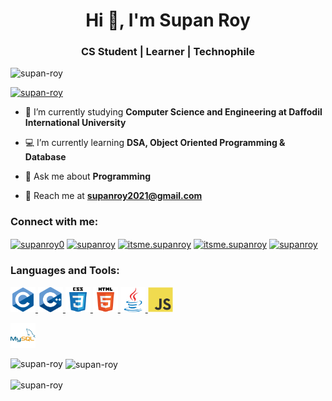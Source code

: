 <h1 align="center">Hi 👋, I'm Supan Roy</h1>
<h3 align="center">CS Student | Learner | Technophile</h3>

<p align="left"> <img src="https://komarev.com/ghpvc/?username=supan-roy&label=Profile%20views&color=0e75b6&style=flat" alt="supan-roy" /> </p>

<p align="left"> <a href="https://github.com/ryo-ma/github-profile-trophy"><img src="https://github-profile-trophy.vercel.app/?username=supan-roy" alt="supan-roy" /></a> </p>

- 🏫 I’m currently studying **Computer Science and Engineering at Daffodil International University**

- 💻 I’m currently learning **DSA, Object Oriented Programming & Database**

- 💬 Ask me about **Programming**

- 📧 Reach me at **supanroy2021@gmail.com**

<h3 align="left">Connect with me:</h3>
<p align="left">
<a href="https://twitter.com/supanroy0" target="blank"><img align="center" src="https://img.freepik.com/free-vector/new-2023-twitter-logo-x-icon-design_1017-45418.jpg?t=st=1737613913~exp=1737617513~hmac=f1ce63837d23d63e238142a0bea5ddff40baf822fab887dfc5533fbbfa94a253&w=740" alt="supanroy0" height="30" width="30" /></a>
<a href="https://linkedin.com/in/supanroy" target="blank"><img align="center" src="https://raw.githubusercontent.com/rahuldkjain/github-profile-readme-generator/master/src/images/icons/Social/linked-in-alt.svg" alt="supanroy" height="30" width="40" /></a>
<a href="https://facebook.com/supan.being.roy" target="blank"><img align="center" src="https://raw.githubusercontent.com/rahuldkjain/github-profile-readme-generator/master/src/images/icons/Social/facebook.svg" alt="itsme.supanroy" height="30" width="40" /></a>
<a href="https://instagram.com/supan.being.roy" target="blank"><img align="center" src="https://raw.githubusercontent.com/rahuldkjain/github-profile-readme-generator/master/src/images/icons/Social/instagram.svg" alt="itsme.supanroy" height="30" width="40" /></a>
<!-- <a href="https://www.hackerrank.com/supanroy" target="blank"><img align="center" src="https://raw.githubusercontent.com/rahuldkjain/github-profile-readme-generator/master/src/images/icons/Social/hackerrank.svg" alt="supanroy" height="30" width="40" /></a> -->
<a href="https://codeforces.com/profile/supanroy" target="blank"><img align="center" src="https://raw.githubusercontent.com/rahuldkjain/github-profile-readme-generator/master/src/images/icons/Social/codeforces.svg" alt="supanroy" height="30" width="40" /></a>
<!-- <a href="https://www.leetcode.com/supanroy" target="blank"><img align="center" src="https://raw.githubusercontent.com/rahuldkjain/github-profile-readme-generator/master/src/images/icons/Social/leet-code.svg" alt="supanroy" height="30" width="40" /></a> -->
</p>

<h3 align="left">Languages and Tools:</h3>
<p align="left"> <a href="https://www.cprogramming.com/" target="_blank" rel="noreferrer"> <img src="https://raw.githubusercontent.com/devicons/devicon/master/icons/c/c-original.svg" alt="c" width="40" height="40"/> </a> <a href="https://www.w3schools.com/cpp/" target="_blank" rel="noreferrer"> <img src="https://raw.githubusercontent.com/devicons/devicon/master/icons/cplusplus/cplusplus-original.svg" alt="cplusplus" width="40" height="40"/> </a> <a href="https://www.w3schools.com/css/" target="_blank" rel="noreferrer"> <img src="https://raw.githubusercontent.com/devicons/devicon/master/icons/css3/css3-original-wordmark.svg" alt="css3" width="40" height="40"/> </a> <a href="https://www.w3.org/html/" target="_blank" rel="noreferrer"> <img src="https://raw.githubusercontent.com/devicons/devicon/master/icons/html5/html5-original-wordmark.svg" alt="html5" width="40" height="40"/> </a> <a href="https://www.java.com" target="_blank" rel="noreferrer"> <img src="https://raw.githubusercontent.com/devicons/devicon/master/icons/java/java-original.svg" alt="java" width="40" height="40"/> </a> <a href="https://developer.mozilla.org/en-US/docs/Web/JavaScript" target="_blank" rel="noreferrer"> <img src="https://raw.githubusercontent.com/devicons/devicon/master/icons/javascript/javascript-original.svg" alt="javascript" width="40" height="40"/> </a> </p>
<img src="https://raw.githubusercontent.com/devicons/devicon/master/icons/mysql/mysql-original-wordmark.svg" alt="mysql" width="40" height="40"/> </a> </p>

<p><img align="left" src="https://github-readme-stats.vercel.app/api/top-langs?username=supan-roy&show_icons=true&locale=en&layout=compact" alt="supan-roy" /></p>

<p>&nbsp;<img align="center" src="https://github-readme-stats.vercel.app/api?username=supan-roy&show_icons=true&locale=en" alt="supan-roy" /></p>

<p><img align="center" src="https://github-readme-streak-stats.herokuapp.com/?user=supan-roy&" alt="supan-roy" /></p>
